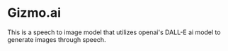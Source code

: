 # Gizmo.ai
This is a speech to image model that utilizes openai's DALL-E ai model to generate images through speech. 



